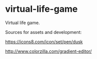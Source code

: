 # virtual-life-game
Virtual life game.

Sources for assets and development: 


https://icons8.com/icon/set/pen/dusk


http://www.colorzilla.com/gradient-editor/
